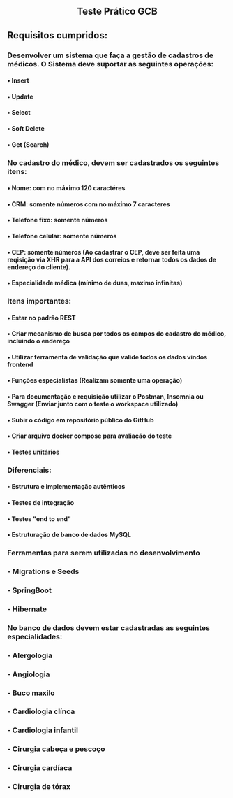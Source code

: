 ##  <p align = center> Teste Prático GCB </p> <p align = "center"> 

## Requisitos cumpridos:

### Desenvolver um sistema que faça a gestão de cadastros de médicos. O Sistema deve suportar as seguintes operações:
#### •	Insert
#### •	Update
#### •	Select
#### •	Soft Delete
#### •	Get (Search)
### No cadastro do médico, devem ser cadastrados os seguintes itens:
#### •	Nome: com no máximo 120 caractéres
#### •	CRM: somente números com no máximo 7 caracteres
#### •	Telefone fixo: somente números
#### •	Telefone celular: somente números
#### •	CEP: somente números (Ao cadastrar o CEP, deve ser feita uma reqisição via XHR para a API dos correios e retornar todos os dados de endereço do cliente).
#### •	Especialidade médica (mínimo de duas, maximo infinitas)
### Itens importantes:
#### •	Estar no padrão REST
#### •	Criar mecanismo de busca por todos os campos do cadastro do médico, incluindo o endereço
#### •	Utilizar ferramenta de validação que valide todos os dados vindos frontend
#### •	Funções especialistas (Realizam somente uma operação)
#### •	Para documentação e requisição utilizar o Postman, Insomnia ou Swagger (Enviar junto com o teste o workspace utilizado)
#### •	Subir o código em repositório público do GitHub
#### •	Criar arquivo docker compose para avaliação do teste
#### •	Testes unitários

### Diferenciais:
#### •	Estrutura e implementação autênticos
#### •	Testes de integração
#### •	Testes "end to end"
#### •	Estruturação de banco de dados MySQL

### Ferramentas para serem utilizadas no desenvolvimento
### -	Migrations e Seeds
### -	SpringBoot
### -	Hibernate

### No banco de dados devem estar cadastradas as seguintes especialidades:
### -	Alergologia
### -	Angiologia
### -	Buco maxilo
### -	Cardiologia clínca
### -	Cardiologia infantil
### -	Cirurgia cabeça e pescoço
### -	Cirurgia cardíaca
### -	Cirurgia de tórax
